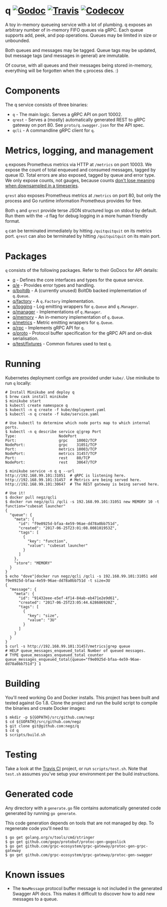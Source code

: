 # q  [![Godoc](https://img.shields.io/badge/godoc-reference-blue.svg)](https://godoc.org/github.com/negz/q) [![Travis](https://img.shields.io/travis/negz/q.svg?maxAge=300)](https://travis-ci.org/negz/q/) [![Codecov](https://img.shields.io/codecov/c/github/negz/q.svg?maxAge=3600)](https://codecov.io/gh/negz/q/)
A toy in-memory queueing service with a lot of plumbing. q exposes an arbitrary
number of in-memory FIFO queues via gRPC. Each queue supports add, peek, and pop
operations. Queues may be limited in size or unbounded.

Both queues and messages may be tagged. Queue tags may be updated, but message
tags (and messages in general) are immutable.

Of course, with all queues and their messages being stored in-memory, everything
will be forgotten when the `q` process dies. :)

# Components
The q service consists of three binaries:
* `q` - The main logic. Serves a gRPC API on port 10002.
* `qrest` - Serves a (mostly) automatically generated REST to gRPC gateway on port 80. See `proto/q.swagger.json` for the API spec.
* `qcli` - A commandline gRPC client for `q`.

# Metrics, logging, and management
`q` exposes Prometheus metrics via HTTP at `/metrics` on port 10003. We expose
the count of total enqueued and consumed messages, tagged by queue ID. Total
errors are also exposed, tagged by queue and error type. We only expose counts,
not gauges, because counts
[don't lose meaning when downsampled in a timeseries](https://goo.gl/WTHgAq).

`qrest` also exposes Prometheus metrics at `/metrics` on port 80, but only the
process and Go runtime information Prometheus provides for free.

Both `q` and `qrest` provide terse JSON structured logs on stdout by default.
Run them with the `-d` flag for debug logging in a more human friendly format.

`q` can be terminated immediately by hitting `/quitquitquit` on its metrics
port. `qrest` can also be terminated by hitting `/quitquitquit` on its main
port.

# Packages
`q` consists of the following packages. Refer to their GoDocs for API details:
* [q](https://godoc.org/github.com/negz/q) - Defines the core interfaces and types for the queue service.
* [q/e](https://godoc.org/github.com/negz/q/e) - Provides error types and handling.
* [q/boltdb](https://godoc.org/github.com/negz/q/boltdb) - A (currently unused) BoltDb backed implementation of `q.Queue`.
* [q/factory](https://godoc.org/github.com/negz/q/factory) - A `q.Factory` implementation.
* [q/logging](https://godoc.org/github.com/negz/q/logging) - Log emitting wrappers for `q.Queue` and `q.Manager`.
* [q/manager](https://godoc.org/github.com/negz/q/manager) - Implementations of `q.Manager`.
* [q/memory](https://godoc.org/github.com/negz/q/memory) - An in-memory implementation of `q.Queue`.
* [q/metrics](https://godoc.org/github.com/negz/q/metrics) - Metric emitting wrappers for `q.Queue`.
* [q/rpc](https://godoc.org/github.com/negz/q/rpc) - Implements gRPC API for `q`.
* [q/proto](https://godoc.org/github.com/negz/q/proto) - Protocol buffer specification for the gRPC API and on-disk serialisation.
* [q/test/fixtures](https://godoc.org/github.com/negz/q/test/fixtures) - Common fixtures used to test `q`.

# Running
Kubernetes deployment configs are provided under `kube/`. Use minikube to run
`q` locally:
```
# Install Minikube and deploy q
$ brew cask install minikube
$ minikube start
$ kubectl create namespace q
$ kubectl -n q create -f kube/deployment.yaml
$ kubectl -n q create -f kube/service.yaml

# Use kubectl to determine which node ports map to which internal ports.
$ kubectl -n q describe service q|grep Port
Type:                   NodePort
Port:                   grpc    10002/TCP
NodePort:               grpc    31051/TCP
Port:                   metrics 10003/TCP
NodePort:               metrics 31457/TCP
Port:                   rest    80/TCP
NodePort:               rest    30647/TCP

$ minikube service -n q q --url
http://192.168.99.101:31051  # gRPC is listening here.
http://192.168.99.101:31457  # Metrics are being served here.
http://192.168.99.101:30647  # The REST gateway is being served here.

# Use it!
$ docker pull negz/qcli
$ docker run negz/qcli /qcli -s 192.168.99.101:31051 new MEMORY 10 -t function="cubesat launcher"
{
  "queue": {
    "meta": {
      "id": "f9e0925d-bfaa-4e59-96ae-dd78a0bb751d",
      "created": "2017-06-25T23:01:08.008101953Z",
      "tags": [
        {
          "key": "function",
          "value": "cubesat launcher"
        }
      ]
    },
    "store": "MEMORY"
  }
}
$ echo "dove"|docker run negz/qcli /qcli -s 192.168.99.101:31051 add f9e0925d-bfaa-4e59-96ae-dd78a0bb751d -t size=3U
{
  "message": {
    "meta": {
      "id": "91432eee-e5ef-4f14-84ab-eb471e2e9d61",
      "created": "2017-06-25T23:05:44.628686920Z",
      "tags": [
        {
          "key": "size",
          "value": "3U"
        }
      ]
    }
  }
}
$ curl -s http://192.168.99.101:31457/metrics|grep queue
# HELP queue_messages_enqueued_total Number of queued messages.
# TYPE queue_messages_enqueued_total counter
queue_messages_enqueued_total{queue="f9e0925d-bfaa-4e59-96ae-dd78a0bb751d"} 1
```

# Building
You'll need working Go and Docker installs. This project has been built and
tested against Go 1.8. Clone the project and run the build script to compile
the binaries and create Docker images:
```
$ mkdir -p ${GOPATH}/src/github.com/negz
$ cd ${GOPATH}/src/github.com/negz
$ git clone git@github.com:negz/q
$ cd q
$ scripts/build.sh
```

# Testing
Take a look at the [Travis CI](https://travis-ci.org/negz/q/) project, or run
`scripts/test.sh`. Note that `test.sh` assumes you've setup your environment
per the build instructions.

# Generated code
Any directory with a `generate.go` file contains automatically generated code
generated by running `go generate`.

This code generation depends on tools that are not managed by dep. To regenerate
code you'll need to:
```
$ go get golang.org/x/tools/cmd/stringer
$ go get github.com/gogo/protobuf/protoc-gen-gogoslick
$ go get github.com/grpc-ecosystem/grpc-gateway/protoc-gen-grpc-gateway
$ go get github.com/grpc-ecosystem/grpc-gateway/protoc-gen-swagger
```

# Known issues
* The `NewMessage` protocol buffer message is not included in the generated
Swagger API docs. This makes it difficult to discover how to add new messages to
a queue.
